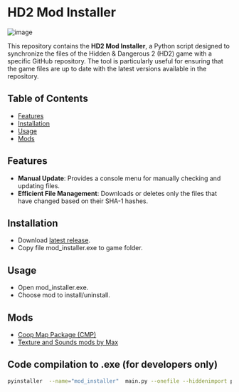 # HD2 Mod Installer
![image](https://github.com/user-attachments/assets/5bf12936-2dc3-4d18-b868-b44ec841141c)

This repository contains the **HD2 Mod Installer**, a Python script designed to synchronize the files of the Hidden & Dangerous 2 (HD2) game with a specific GitHub repository. The tool is particularly useful for ensuring that the game files are up to date with the latest versions available in the repository.

## Table of Contents

- [Features](#features)
- [Installation](#installation)
- [Usage](#usage)
- [Mods](#mods)


## Features

- **Manual Update**: Provides a console menu for manually checking and updating files.
- **Efficient File Management**: Downloads or deletes only the files that have changed based on their SHA-1 hashes.
  
## Installation

- Download [latest release](https://github.com/DarkMatro/HD2_mod_installer/releases/download/v0.0.3/mod_installer.exe). 
- Copy file mod_installer.exe to game folder.
  
## Usage
- Open mod_installer.exe.
- Choose mod to install/uninstall.

## Mods
- [Coop Map Package (CMP)](https://github.com/ehylla93/had2-cmp)
- [Texture and Sounds mods by Max](https://github.com/DarkMatro/Texture-and-Sounds-mods-by-Max)

## Code compilation to .exe (for developers only)
```bash
pyinstaller  --name="mod_installer"  main.py --onefile --hiddenimport pygit2 --hiddenimport _cffi_backend --icon 'icons/icon.ico'
```
